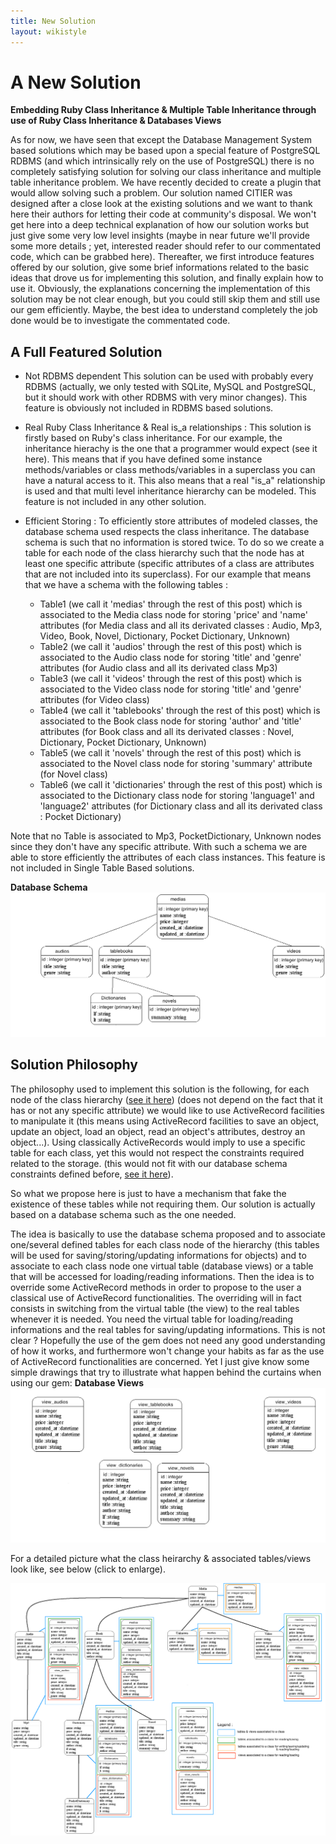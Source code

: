 ```yaml
---
title: New Solution
layout: wikistyle
---
```


A New Solution
==================

**Embedding Ruby Class Inheritance & Multiple Table Inheritance through use of Ruby Class Inheritance & Databases Views**

As for now, we have seen that except the Database Management System based solutions which may be based upon a special feature of PostgreSQL RDBMS (and which intrinsically rely on the use of PostgreSQL) there is no completely satisfying solution for solving our class inheritance and multiple table inheritance problem. We have recently decided to create a plugin that would allow solving such a problem. Our solution named CITIER was designed after a close look at the existing solutions and we want to thank here their authors for letting their code at community's disposal. We won't get here into a deep technical explanation of how our solution works but just give some very low level insights (maybe in near future we'll provide some more details ; yet, interested reader should refer to our commentated code, which can be grabbed here). Thereafter, we first introduce features offered by our solution, give some brief informations related to the basic ideas that drove us for implementing this solution, and finally explain how to use it. Obviously, the explanations concerning the implementation of this solution may be not clear enough, but you could still skip them and still use our gem efficiently. Maybe, the best idea to understand completely the job done would be to investigate the commentated code.

A Full Featured Solution
------------------------

- Not RDBMS dependent
This solution can be used with probably every RDBMS (actually, we only tested with SQLite, MySQL and PostgreSQL, but it should work with other RDBMS with very minor changes). This feature is obviously not included in RDBMS based solutions.

- Real Ruby Class Inheritance & Real is_a relationships :
This solution is firstly based on Ruby's class inheritance. For our example, the inheritance hierachy is the one that a programmer would expect (see it here). This means that if you have defined some instance methods/variables or class methods/variables in a superclass you can have a natural access to it. This also means that a real "is_a" relationship is used and that multi level inheritance hierarchy can be modeled. This feature is not included in any other solution.

- Efficient Storing :
To efficiently store attributes of modeled classes, the database schema used respects the class inheritance. The database schema is such that no information is stored twice. To do so we create a table for each node of the class hierarchy such that the node has at least one specific attribute (specific attributes of a class are attributes that are not included into its superclass). For our example that means that we have a schema with the following tables :
	- Table1 (we call it 'medias' through the rest of this post) which is associated to the Media class node for storing 'price' and 'name' attributes (for Media class and all its derivated classes : Audio, Mp3, Video, Book, Novel, Dictionary, Pocket Dictionary, Unknown)
	- Table2 (we call it 'audios' through the rest of this post) which is associated to the Audio class node for storing 'title' and 'genre' attributes (for Audio class and all its derivated class Mp3)
	- Table3 (we call it 'videos' through the rest of this post) which is associated to the Video class node for storing 'title' and 'genre' attributes (for Video class)
	- Table4 (we call it 'tablebooks' through the rest of this post) which is associated to the Book class node for storing 'author' and 'title' attributes (for Book class and all its derivated classes : Novel, Dictionary, Pocket Dictionary, Unknown)
	- Table5 (we call it 'novels' through the rest of this post) which is associated to the Novel class node for storing 'summary' attribute (for Novel class)
	- Table6 (we call it 'dictionaries' through the rest of this post) which is associated to the Dictionary class node for storing 'language1' and 'language2' attributes (for Dictionary class and all its derivated class : Pocket Dictionary)

Note that no Table is associated to Mp3, PocketDictionary, Unknown nodes since they don't have any specific attribute. With such a schema we are able to store efficiently the attributes of each class instances. This feature is not included in Single Table Based solutions.

**Database Schema**
![Database Schema](images/database_schema.gif "Database Schema")


Solution Philosophy
-------------------

The philosophy used to implement this solution is the following, for each node of the class hierarchy ([see it here](http://altrabio.github.com/CITIEsForRAILS/index.html#classhierarchy)) (does not depend on the fact that it has or not any specific attribute) we would like to use ActiveRecord facilities to manipulate it (this means using ActiveRecord facilities to save an object, update an object, load an object, read an object's attributes, destroy an object...). Using classically ActiveRecords would imply to use a specific table for each class, yet this would not respect the constraints required related to the storage. (this would not fit with our database schema constraints defined before, [see it here](http://altrabio.github.com/CITIEsForRAILS/index.html#databaseschema)).

So what we propose here is just to have a mechanism that fake the existence of these tables while not requiring them. Our solution is actually based on a database schema such as the one needed.

The idea is basically to use the database schema proposed and to associate one/several defined tables for each class node of the hierarchy (this tables will be used for saving/storing/updating informations for objects) and to associate to each class node one virtual table (database views) or a table that will be accessed for loading/reading informations. Then the idea is to override some ActiveRecord methods in order to propose to the user a classical use of ActiveRecord functionalities. The overriding will in fact consists in switching from the virtual table (the view) to the real tables whenever it is needed. You need the virtual table for loading/reading informations and the real tables for saving/updating informations. This is not clear ? Hopefully the use of the gem does not need any good understanding of how it works, and furthermore won't change your habits as far as the use of ActiveRecord functionalities are concerned. Yet I just give know some simple drawings that try to illustrate what happen behind the curtains when using our gem:
**Database Views**
![Database Views](images/database_views.gif "Database Views")

For a detailed picture what the class heirarchy & associated tables/views look like, see below (click to enlarge).

[![Class Hierarchy and Views](images/class_hierarchy_and_views.gif "Class Hierarchy and Views")](images/class_hierarchy_and_views.gif)
